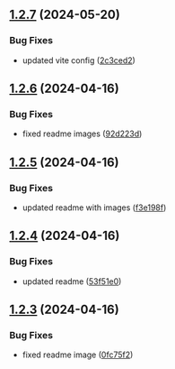 ## [1.2.7](https://github.com/TheNaubit/tailwind-dot-grid-backgrounds/compare/v1.2.6...v1.2.7) (2024-05-20)


### Bug Fixes

* updated vite config ([2c3ced2](https://github.com/TheNaubit/tailwind-dot-grid-backgrounds/commit/2c3ced259ee88207478f4e4eea3f67345f7a2069))



## [1.2.6](https://github.com/TheNaubit/tailwind-dot-grid-backgrounds/compare/v1.2.5...v1.2.6) (2024-04-16)


### Bug Fixes

* fixed readme images ([92d223d](https://github.com/TheNaubit/tailwind-dot-grid-backgrounds/commit/92d223d86e4b99e32feb93ab2380568e9e5de2ec))



## [1.2.5](https://github.com/TheNaubit/tailwind-dot-grid-backgrounds/compare/v1.2.4...v1.2.5) (2024-04-16)


### Bug Fixes

* updated readme with images ([f3e198f](https://github.com/TheNaubit/tailwind-dot-grid-backgrounds/commit/f3e198f24753093bf2b4284fba69b94bcd66c3b5))



## [1.2.4](https://github.com/TheNaubit/tailwind-dot-grid-backgrounds/compare/v1.2.3...v1.2.4) (2024-04-16)


### Bug Fixes

* updated readme ([53f51e0](https://github.com/TheNaubit/tailwind-dot-grid-backgrounds/commit/53f51e0466d573fae813a4dd9ec9c3d4e8c1f127))



## [1.2.3](https://github.com/TheNaubit/tailwind-dot-grid-backgrounds/compare/v1.2.2...v1.2.3) (2024-04-16)


### Bug Fixes

* fixed readme image ([0fc75f2](https://github.com/TheNaubit/tailwind-dot-grid-backgrounds/commit/0fc75f26f42591bf7c2cd54c714565eb30ca09aa))



